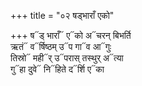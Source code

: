 +++
title = "०२ षड्भाराँ एको"

+++
ष᳓ड् भाराँ᳓ ए᳓को अ᳓चरन् बिभर्ति  
ऋतं᳓ व᳓र्षिष्ठम् उ᳓प गा᳓व आ᳓गुः  
तिस्रो᳓ मही᳓र् उ᳓परास् तस्थुर् अ᳓त्या  
गु᳓हा दुवे᳓ नि᳓हिते द᳓र्शि ए᳓का